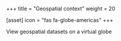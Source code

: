 +++
title = "Geospatial context"
weight = 20

[asset]
  icon = "fas fa-globe-americas"
+++

View geospatial datasets on a virtual globe
